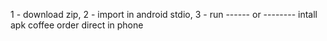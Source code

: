 1 - download zip, 2 - import in android stdio, 3 - run ------ or -------- intall apk coffee order direct in phone
